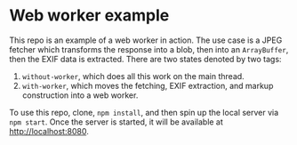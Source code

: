 # Web worker example

This repo is an example of a web worker in action. The use case is a JPEG fetcher which transforms the response into a blob, then into an `ArrayBuffer`, then the EXIF data is extracted. There are two states denoted by two tags:

1. `without-worker`, which does all this work on the main thread.
2. `with-worker`, which moves the fetching, EXIF extraction, and markup construction into a web worker.

To use this repo, clone, `npm install`, and then spin up the local server via `npm start`. Once the server is started, it will be available at [http://localhost:8080](http://localhost:8080).
